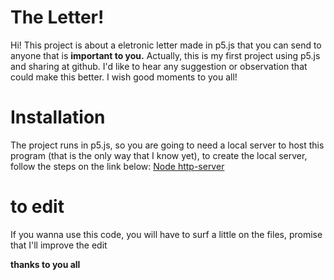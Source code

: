 # The Letter!

Hi! This project is about a eletronic letter made in p5.js that you can send to anyone that is **important to you.**
Actually, this is my first project using p5.js and sharing at github. I'd like to hear any suggestion or observation that could make this better. I wish good moments to you all! 

# Installation
The project runs in p5.js, so you are going to need a local server to host this program (that is the only way that I know yet), to create the local server, follow the steps on the link below:
[ Node http-server](https://github.com/processing/p5.js/wiki/Local-server#node-http-server-2nd-option)

# to edit
If you wanna use this code, you will have to surf a little on the files, promise that I'll improve the edit

**thanks to you all**


